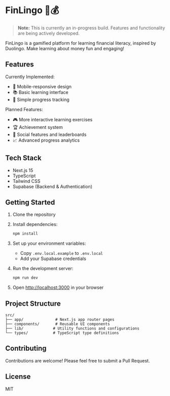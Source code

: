 # FinLingo 🎯💰

> **Note:** This is currently an in-progress build. Features and functionality are being actively developed.

FinLingo is a gamified platform for learning financial literacy, inspired by Duolingo. Make learning about money fun and engaging!

## Features

Currently Implemented:

- 📱 Mobile-responsive design
- 📚 Basic learning interface
- 🎯 Simple progress tracking

Planned Features:

- 🎮 More interactive learning exercises
- 🏆 Achievement system
- 👥 Social features and leaderboards
- 📈 Advanced progress analytics

## Tech Stack

- Next.js 15
- TypeScript
- Tailwind CSS
- Supabase (Backend & Authentication)

## Getting Started

1. Clone the repository
2. Install dependencies:
   ```bash
   npm install
   ```
3. Set up your environment variables:

   - Copy `.env.local.example` to `.env.local`
   - Add your Supabase credentials

4. Run the development server:

   ```bash
   npm run dev
   ```

5. Open [http://localhost:3000](http://localhost:3000) in your browser

## Project Structure

```
src/
├── app/              # Next.js app router pages
├── components/       # Reusable UI components
├── lib/             # Utility functions and configurations
└── types/           # TypeScript type definitions
```

## Contributing

Contributions are welcome! Please feel free to submit a Pull Request.

## License

MIT
